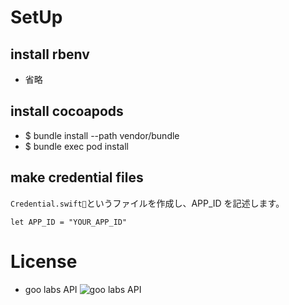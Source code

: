 # SetUp

## install rbenv
  - 省略

## install cocoapods
  - $ bundle install --path vendor/bundle
  - $ bundle exec pod install

## make credential files
  `Credential.swift`というファイルを作成し、APP_ID を記述します。
  ```
  let APP_ID = "YOUR_APP_ID"
  ```


# License
  - goo labs API
![goo labs API](https://u.xgoo.jp/img/sgoo.png "goo labs API")
